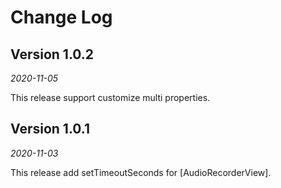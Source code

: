 Change Log
==========

## Version 1.0.2
_2020-11-05_

This release support customize multi properties.

## Version 1.0.1
_2020-11-03_

This release add setTimeoutSeconds for [AudioRecorderView].
